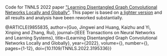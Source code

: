 Code for TNNLS 2022 paper ["Learning Disentangled Graph Convolutional Networks Locally and Globally"](https://livrepository.liverpool.ac.uk/3162421/1/Learning_Disentangled_Graph_Convolutional_Networks_Locally_and_Globally.pdf).
This paper is based on [a lighter version](https://arxiv.org/abs/2104.11893) and all results and analysis have been reworked substantially.

@ARTICLE{9855835,  author={Guo, Jingwei and Huang, Kaizhu and Yi, Xinping and Zhang, Rui},  journal={IEEE Transactions on Neural Networks and Learning Systems},   title={Learning Disentangled Graph Convolutional Networks Locally and Globally},   year={2022},  volume={},  number={},  pages={1-12},  doi={10.1109/TNNLS.2022.3195336}}

